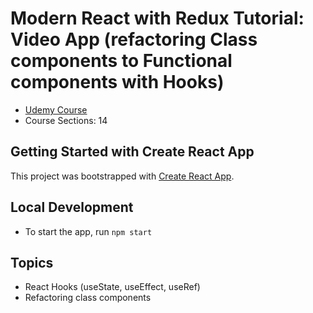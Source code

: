 # Modern React with Redux Tutorial: Video App (refactoring Class components to Functional components with Hooks)
- [Udemy Course](https://www.udemy.com/course/react-redux/)
- Course Sections: 14


## Getting Started with Create React App
This project was bootstrapped with [Create React App](https://github.com/facebook/create-react-app).

## Local Development
* To start the app, run `npm start`


## Topics
* React Hooks (useState, useEffect, useRef)
* Refactoring class components
